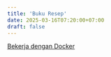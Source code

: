 ```yaml
---
title: 'Buku Resep'
date: 2025-03-16T07:20:00+07:00
draft: false
---
```


[Bekerja dengan Docker](./bekerja-dengan-docker/)
